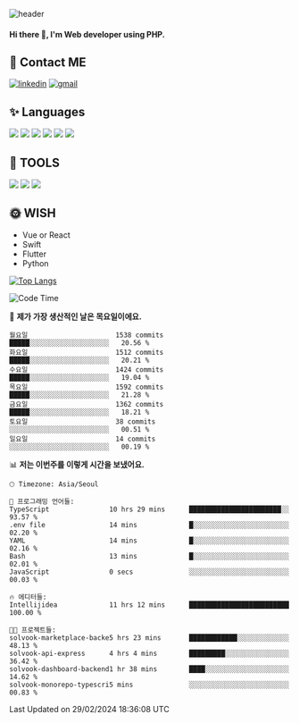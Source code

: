![header](https://capsule-render.vercel.app/api?type=waving&color=auto&height=300&section=header&text=Elin&fontSize=90&animation=twinkling)

#### Hi there 👋, I'm <b>Web developer</b> using PHP. ####

<!--
- 🔭 I’m currently working on Uniwill
- 🌱 I’m currently learning Vue or React or Python.
-->

<!---#### I am PHP developer --->

## 💌 Contact ME ###
[<img src='https://img.shields.io/badge/-EunjiKo-%230A66C2?style=flat-square&logo=LinkedIn&logoColor=white' alt='linkedin'>](https://www.linkedin.com/in/https://www.linkedin.com/in/eunji-ko-00a907164//)  [<img src='https://img.shields.io/badge/-einee214%40gmail.com-%23EA4335?style=flat-square&logo=Gmail&logoColor=white' alt='gmail'>](einee214@gmail.com)  


## ✨ Languages
<img src='https://img.shields.io/badge/-PHP-%23777BB4?style=for-the-badge&logo=PHP&logoColor=white'> <img src='https://img.shields.io/badge/-Laravel-%23FF2D20?style=for-the-badge&logo=Laravel&logoColor=white'> <img src='https://img.shields.io/badge/Jquery-%230769AD?style=for-the-badge&logo=Jquery&logoColor=white'> <img src='https://img.shields.io/badge/CSS3-%231572B6?style=for-the-badge&logo=CSS3&logoColor=white'> <img src='https://img.shields.io/badge/Bootstrap-%237952B3?style=for-the-badge&logo=Bootstrap&logoColor=white' > <img src='https://img.shields.io/badge/MySQL-%234479A1?style=for-the-badge&logo=MySQL&logoColor=white' >

## 🌷 TOOLS
<img src='https://img.shields.io/badge/PHPSTORM-%23000000?style=for-the-badge&logo=PhpStorm&logoColor=white' > <img src='https://img.shields.io/badge/GitLab-%23FCA121?style=for-the-badge&logo=GitLab&logoColor=white' > <img src='https://img.shields.io/badge/GitHub-%23181717?style=for-the-badge&logo=GitHub&logoColor=white'>


## 🌞 WISH
- Vue or React
- Swift
- Flutter
- Python


[![Top Langs](https://github-readme-stats.vercel.app/api/top-langs/?username=ein214&layout=compact)](https://github.com/anuraghazra/github-readme-stats)

<!--START_SECTION:waka-->
![Code Time](http://img.shields.io/badge/Code%20Time-3%2C307%20hrs-blue)

📅 **제가 가장 생산적인 날은 목요일이에요.** 

```text
월요일                      1538 commits        █████░░░░░░░░░░░░░░░░░░░░   20.56 % 
화요일                      1512 commits        █████░░░░░░░░░░░░░░░░░░░░   20.21 % 
수요일                      1424 commits        █████░░░░░░░░░░░░░░░░░░░░   19.04 % 
목요일                      1592 commits        █████░░░░░░░░░░░░░░░░░░░░   21.28 % 
금요일                      1362 commits        █████░░░░░░░░░░░░░░░░░░░░   18.21 % 
토요일                      38 commits          ░░░░░░░░░░░░░░░░░░░░░░░░░   00.51 % 
일요일                      14 commits          ░░░░░░░░░░░░░░░░░░░░░░░░░   00.19 % 
```


📊 **저는 이번주를 이렇게 시간을 보냈어요.** 

```text
🕑︎ Timezone: Asia/Seoul

💬 프로그래밍 언어들: 
TypeScript               10 hrs 29 mins      ███████████████████████░░   93.57 % 
.env file                14 mins             █░░░░░░░░░░░░░░░░░░░░░░░░   02.20 % 
YAML                     14 mins             █░░░░░░░░░░░░░░░░░░░░░░░░   02.16 % 
Bash                     13 mins             █░░░░░░░░░░░░░░░░░░░░░░░░   02.01 % 
JavaScript               0 secs              ░░░░░░░░░░░░░░░░░░░░░░░░░   00.03 % 

🔥 에디터들: 
Intellijidea             11 hrs 12 mins      █████████████████████████   100.00 % 

🐱‍💻 프로젝트들: 
solvook-marketplace-backe5 hrs 23 mins       ████████████░░░░░░░░░░░░░   48.13 % 
solvook-api-express      4 hrs 4 mins        █████████░░░░░░░░░░░░░░░░   36.42 % 
solvook-dashboard-backend1 hr 38 mins        ████░░░░░░░░░░░░░░░░░░░░░   14.62 % 
solvook-monorepo-typescri5 mins              ░░░░░░░░░░░░░░░░░░░░░░░░░   00.83 % 
```


 Last Updated on 29/02/2024 18:36:08 UTC
<!--END_SECTION:waka-->

<!---![GitHub stats](https://github-readme-stats.vercel.app/api?username=ein214&show_icons=true&theme=dracula)  --->



